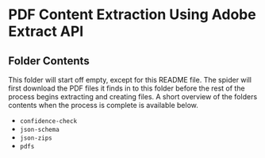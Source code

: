 # PDF Content Extraction Using Adobe Extract API

## Folder Contents
This folder will start off empty, except for this README file. The spider will 
first download the PDF files it finds in to this folder before the rest of the 
process begins extracting and creating files. A short overview of the folders 
contents when the process is complete is available below.

- `confidence-check`
- `json-schema`
- `json-zips`
- `pdfs`
